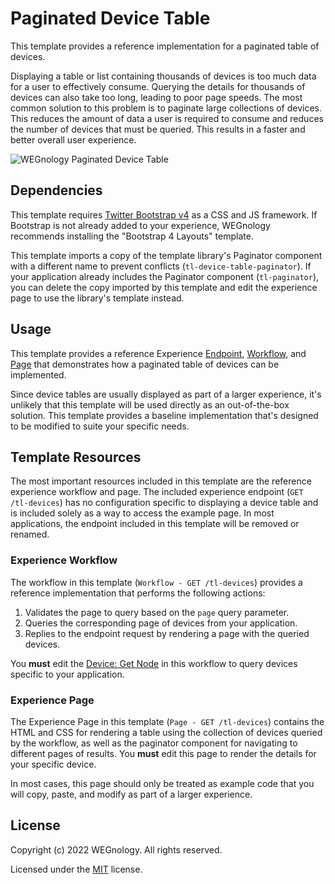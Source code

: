 # Paginated Device Table

This template provides a reference implementation for a paginated table of devices.

Displaying a table or list containing thousands of devices is too much data for a user to effectively consume. Querying the details for thousands of devices can also take too long, leading to poor page speeds. The most common solution to this problem is to paginate large collections of devices. This reduces the amount of data a user is required to consume and reduces the number of devices that must be queried. This results in a faster and better overall user experience.

![WEGnology Paginated Device Table](./wnology-paginated-device-table.gif)

## Dependencies
This template requires [Twitter Bootstrap v4](https://getbootstrap.com/) as a CSS and JS framework. If Bootstrap is not already added to your experience, WEGnology recommends installing the "Bootstrap 4 Layouts" template.

This template imports a copy of the template library's Paginator component with a different name to prevent conflicts (`tl-device-table-paginator`). If your application already includes the Paginator component (`tl-paginator`), you can delete the copy imported by this template and edit the experience page to use the library's template instead.

## Usage
This template provides a reference Experience [Endpoint](https://docs.app.wnology.io/experiences/endpoints/), [Workflow](https://docs.app.wnology.io/workflows/experience-workflows/), and [Page](https://docs.app.wnology.io/experiences/views/#pages) that demonstrates how a paginated table of devices can be implemented.

Since device tables are usually displayed as part of a larger experience, it's unlikely that this template will be used directly as an out-of-the-box solution. This template provides a baseline implementation that's designed to be modified to suite your specific needs.

## Template Resources
The most important resources included in this template are the reference experience workflow and page. The included experience endpoint (`GET /tl-devices`) has no configuration specific to displaying a device table and is included solely as a way to access the example page. In most applications, the endpoint included in this template will be removed or renamed.

### Experience Workflow
The workflow in this template (`Workflow - GET /tl-devices`) provides a reference implementation that performs the following actions:

1. Validates the page to query based on the `page` query parameter.
1. Queries the corresponding page of devices from your application.
1. Replies to the endpoint request by rendering a page with the queried devices.

You **must** edit the [Device: Get Node](https://docs.app.wnology.io/workflows/data/get-device/) in this workflow to query devices specific to your application.

### Experience Page
The Experience Page in this template (`Page - GET /tl-devices`) contains the HTML and CSS for rendering a table using the collection of devices queried by the workflow, as well as the paginator component for navigating to different pages of results. You **must** edit this page to render the details for your specific device.

In most cases, this page should only be treated as example code that you will copy, paste, and modify as part of a larger experience.

## License

Copyright (c) 2022 WEGnology. All rights reserved.

Licensed under the [MIT](https://github.com/WEGnology/wegnology-templates/blob/master/LICENSE.txt) license.